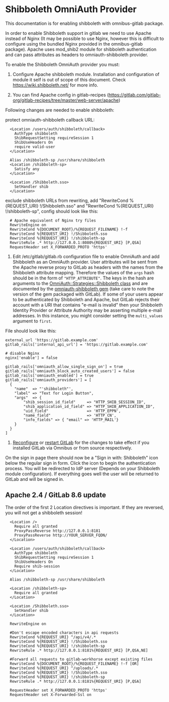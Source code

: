 # Shibboleth OmniAuth Provider

This documentation is for enabling shibboleth with omnibus-gitlab package.

In order to enable Shibboleth support in gitlab we need to use Apache instead of Nginx (It may be possible to use Nginx, however this is difficult to configure using the bundled Nginx provided in the omnibus-gitlab package). Apache uses mod_shib2 module for shibboleth authentication and can pass attributes as headers to omniauth-shibboleth provider.


To enable the Shibboleth OmniAuth provider you must:

1. Configure Apache shibboleth module. Installation and configuration of module it self is out of scope of this document.
Check https://wiki.shibboleth.net/ for more info.

1. You can find Apache config in gitlab-recipes (https://gitlab.com/gitlab-org/gitlab-recipes/tree/master/web-server/apache)

Following changes are needed to enable shibboleth:

protect omniauth-shibboleth callback URL:
```
  <Location /users/auth/shibboleth/callback>
    AuthType shibboleth
    ShibRequestSetting requireSession 1
    ShibUseHeaders On
    require valid-user
  </Location>

  Alias /shibboleth-sp /usr/share/shibboleth
  <Location /shibboleth-sp>
    Satisfy any
  </Location>

  <Location /Shibboleth.sso>
    SetHandler shib
  </Location>
```
exclude shibboleth URLs from rewriting, add "RewriteCond %{REQUEST_URI} !/Shibboleth.sso" and "RewriteCond %{REQUEST_URI} !/shibboleth-sp", config should look like this:
```
  # Apache equivalent of Nginx try files
  RewriteEngine on
  RewriteCond %{DOCUMENT_ROOT}/%{REQUEST_FILENAME} !-f
  RewriteCond %{REQUEST_URI} !/Shibboleth.sso
  RewriteCond %{REQUEST_URI} !/shibboleth-sp
  RewriteRule .* http://127.0.0.1:8080%{REQUEST_URI} [P,QSA]
  RequestHeader set X_FORWARDED_PROTO 'https'
```

1. Edit /etc/gitlab/gitlab.rb configuration file to enable OmniAuth and add
Shibboleth as an OmniAuth provider. User attributes will be sent from the
Apache reverse proxy to GitLab as headers with the names from the Shibboleth
attribute mapping. Therefore the values of the `args` hash
should be in the form of `"HTTP_ATTRIBUTE"`. The keys in the hash are arguments
to the [OmniAuth::Strategies::Shibboleth class](https://github.com/toyokazu/omniauth-shibboleth/blob/master/lib/omniauth/strategies/shibboleth.rb)
and are documented by the [omniauth-shibboleth gem](https://github.com/toyokazu/omniauth-shibboleth)
(take care to note the version of the gem packaged with GitLab). If some of
your users appear to be authenticated by Shibboleth and Apache, but GitLab
rejects their account with a URI that contains "e-mail is invalid" then your
Shibboleth Identity Provider or Attribute Authority may be asserting multiple
e-mail addresses. In this instance, you might consider setting the
`multi_values` argument to `first`.

File should look like this:
```
external_url 'https://gitlab.example.com'
gitlab_rails['internal_api_url'] = 'https://gitlab.example.com'

# disable Nginx
nginx['enable'] = false

gitlab_rails['omniauth_allow_single_sign_on'] = true
gitlab_rails['omniauth_block_auto_created_users'] = false
gitlab_rails['omniauth_enabled'] = true
gitlab_rails['omniauth_providers'] = [
  {
    "name"  => "'shibboleth"',
    "label" => "Text for Login Button",
    "args"  => {
        "shib_session_id_field"     => "HTTP_SHIB_SESSION_ID",
        "shib_application_id_field" => "HTTP_SHIB_APPLICATION_ID",
        "uid_field"                 => 'HTTP_EPPN',
        "name_field"                => 'HTTP_CN',
        "info_fields" => { "email" => 'HTTP_MAIL'}
    }
  }
]

```

1. [Reconfigure][] or [restart GitLab][] for the changes to take effect if you
   installed GitLab via Omnibus or from source respectively.

On the sign in page there should now be a "Sign in with: Shibboleth" icon below the regular sign in form. Click the icon to begin the authentication process. You will be redirected to IdP server (Depends on your Shibboleth module configuration). If everything goes well the user will be returned to GitLab and will be signed in.

## Apache 2.4 / GitLab 8.6 update
The order of the first 2 Location directives is important. If they are reversed,
you will not get a shibboleth session!

```
  <Location />
    Require all granted
    ProxyPassReverse http://127.0.0.1:8181
    ProxyPassReverse http://YOUR_SERVER_FQDN/
  </Location>

  <Location /users/auth/shibboleth/callback>
    AuthType shibboleth
    ShibRequestSetting requireSession 1
    ShibUseHeaders On
    Require shib-session
  </Location>

  Alias /shibboleth-sp /usr/share/shibboleth

  <Location /shibboleth-sp>
    Require all granted
  </Location>

  <Location /Shibboleth.sso>
    SetHandler shib
  </Location>

  RewriteEngine on

  #Don't escape encoded characters in api requests
  RewriteCond %{REQUEST_URI} ^/api/v4/.*
  RewriteCond %{REQUEST_URI} !/Shibboleth.sso
  RewriteCond %{REQUEST_URI} !/shibboleth-sp
  RewriteRule .* http://127.0.0.1:8181%{REQUEST_URI} [P,QSA,NE]

  #Forward all requests to gitlab-workhorse except existing files
  RewriteCond %{DOCUMENT_ROOT}/%{REQUEST_FILENAME} !-f [OR]
  RewriteCond %{REQUEST_URI} ^/uploads/.*
  RewriteCond %{REQUEST_URI} !/Shibboleth.sso
  RewriteCond %{REQUEST_URI} !/shibboleth-sp
  RewriteRule .* http://127.0.0.1:8181%{REQUEST_URI} [P,QSA]

  RequestHeader set X_FORWARDED_PROTO 'https'
  RequestHeader set X-Forwarded-Ssl on
```

[reconfigure]: ../administration/restart_gitlab.md#omnibus-gitlab-reconfigure
[restart GitLab]: ../administration/restart_gitlab.md#installations-from-source
